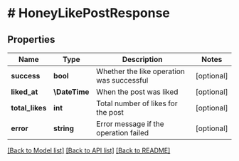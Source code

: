 # # HoneyLikePostResponse

## Properties

Name | Type | Description | Notes
------------ | ------------- | ------------- | -------------
**success** | **bool** | Whether the like operation was successful | [optional]
**liked_at** | **\DateTime** | When the post was liked | [optional]
**total_likes** | **int** | Total number of likes for the post | [optional]
**error** | **string** | Error message if the operation failed | [optional]

[[Back to Model list]](../../README.md#models) [[Back to API list]](../../README.md#endpoints) [[Back to README]](../../README.md)
